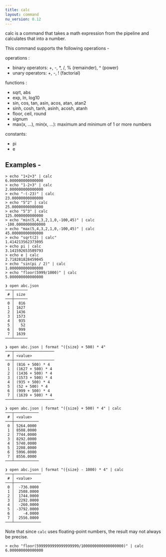 ```yaml
---
title: calc
layout: command
nu_version: 0.12
---
```


calc is a command that takes a math expression from the pipeline and calculates that into a number.

This command supports the following operations -

operations :
* binary operators: +, -, *, /, % (remainder), ^ (power)
* unary operators: +, -, ! (factorial)

functions :
* sqrt, abs
* exp, ln, log10
* sin, cos, tan, asin, acos, atan, atan2
* sinh, cosh, tanh, asinh, acosh, atanh
* floor, ceil, round
* signum
* max(x, ...), min(x, ...): maximum and minimum of 1 or more numbers

constants:
* pi
* e

## Examples -

```
> echo "1+2+3" | calc
6.000000000000000
> echo "1-2+3" | calc
2.000000000000000
> echo "-(-23)" | calc
23.00000000000000
> echo "5^2" | calc
25.00000000000000
> echo "5^3" | calc
125.0000000000000
> echo "min(5,4,3,2,1,0,-100,45)" | calc
-100.0000000000000
> echo "max(5,4,3,2,1,0,-100,45)" | calc
45.00000000000000
> echo "sqrt(2) | calc"
1.414213562373095
> echo pi | calc
3.141592653589793
> echo e | calc
2.718281828459045
> echo "sin(pi / 2)" | calc
1.000000000000000
> echo "floor(5999/1000)" | calc
5.000000000000000
```

```
❯ open abc.json
───┬──────
 # │ size
───┼──────
 0 │  816
 1 │ 1627
 2 │ 1436
 3 │ 1573
 4 │  935
 5 │   52
 6 │  999
 7 │ 1639
───┴──────

❯ open abc.json | format "({size} + 500) * 4"
───┬──────────────────
 # │ <value>
───┼──────────────────
 0 │ (816 + 500) * 4
 1 │ (1627 + 500) * 4
 2 │ (1436 + 500) * 4
 3 │ (1573 + 500) * 4
 4 │ (935 + 500) * 4
 5 │ (52 + 500) * 4
 6 │ (999 + 500) * 4
 7 │ (1639 + 500) * 4
───┴──────────────────

❯ open abc.json | format "({size} + 500) * 4" | calc
───┬───────────
 # │ <value>
───┼───────────
 0 │ 5264.0000
 1 │ 8508.0000
 2 │ 7744.0000
 3 │ 8292.0000
 4 │ 5740.0000
 5 │ 2208.0000
 6 │ 5996.0000
 7 │ 8556.0000
───┴───────────

❯ open abc.json | format "({size} - 1000) * 4" | calc
───┬────────────
 # │ <value>
───┼────────────
 0 │  -736.0000
 1 │  2508.0000
 2 │  1744.0000
 3 │  2292.0000
 4 │  -260.0000
 5 │ -3792.0000
 6 │    -4.0000
 7 │  2556.0000
───┴────────────
```

Note that since `calc` uses floating-point numbers, the result may not always be precise.

```
> echo "floor(5999999999999999999/1000000000000000000)" | calc
6.000000000000000
```
